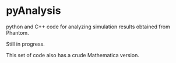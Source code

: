 # pyAnalysis
python and C++ code for analyzing simulation results obtained from Phantom.

Still in progress.

This set of code also has a crude Mathematica version.
